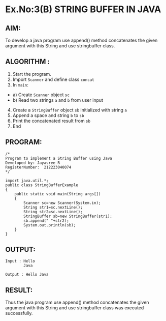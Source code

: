 # Ex.No:3(B) STRING BUFFER IN JAVA

## AIM:
To develop a java program use append() method concatenates the given argument with this String and use stringbuffer class.

## ALGORITHM :
1.	Start the program.
2.	Import `Scanner` and define class `concat`
3.	In `main`:
-	a) Create `Scanner` object `sc`
-	b) Read two strings `a` and `b` from user input
4.	Create a `StringBuffer` object `sb` initialized with string `a`
5.	Append a space and string `b` to `sb`
6.	Print the concatenated result from `sb`
7.	End







## PROGRAM:
 ```
/*
Program to implement a String Buffer using Java
Developed by: Jayasree R
RegisterNumber:  212223040074
*/
```
```
import java.util.*;
public class StringBufferExample
{  
    public static void main(String args[])
    {  
        Scanner sc=new Scanner(System.in);
        String str1=sc.nextLine();
        String str2=sc.nextLine();
        StringBuffer sb=new StringBuffer(str1);  
        sb.append(" "+str2);  
        System.out.println(sb);  
    }  
}  
```



## OUTPUT:

```
Input : Hello
        Java

Output : Hello Java

```



## RESULT:
Thus the java program use append() method concatenates the given argument with this String and use stringbuffer class was executed successfully.
